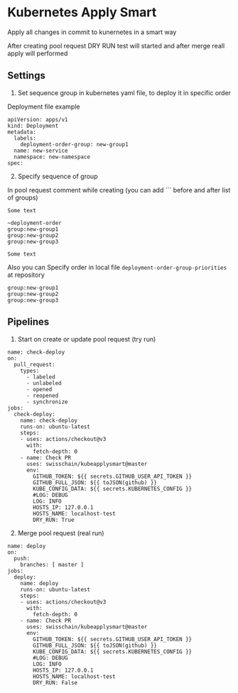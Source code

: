 # Kubernetes Apply Smart
Apply all changes in commit to kunernetes in a smart way

After creating pool request DRY RUN test will started and after merge reall apply will performed
## Settings
1. Set sequence group in kubernetes yaml file, to deploy it in specific order

Deployment file example
```
apiVersion: apps/v1
kind: Deployment
metadata:
  labels:
    deployment-order-group: new-group1
  name: new-service
  namespace: new-namespace
spec:
```
2. Specify sequence of group

In pool request comment while creating (you can add ``` before and after list of groups)
```
Some text

~deployment-order
group:new-group1
group:new-group2
group:new-group3

Some text
```

Also you can Specify order in local file ```deployment-order-group-priorities``` at repository
```
group:new-group1
group:new-group2
group:new-group3
```

## Pipelines
1. Start on create or update pool request (try run)
```
name: check-deploy
on:
  pull_request:
    types:
      - labeled
      - unlabeled
      - opened
      - reopened
      - synchronize
jobs:
  check-deploy:
    name: check-deploy
    runs-on: ubuntu-latest
    steps:
    - uses: actions/checkout@v3
      with:
        fetch-depth: 0
    - name: Check PR
      uses: swisschain/kubeapplysmart@master
      env:
        GITHUB_TOKEN: ${{ secrets.GITHUB_USER_API_TOKEN }}
        GITHUB_FULL_JSON: ${{ toJSON(github) }}
        KUBE_CONFIG_DATA: ${{ secrets.KUBERNETES_CONFIG }}
        #LOG: DEBUG
        LOG: INFO
        HOSTS_IP: 127.0.0.1
        HOSTS_NAME: localhost-test
        DRY_RUN: True
```

2. Merge pool request (real run)
```
name: deploy
on:
  push:
    branches: [ master ]
jobs:
  deploy:
    name: deploy
    runs-on: ubuntu-latest
    steps:
    - uses: actions/checkout@v3
      with:
        fetch-depth: 0
    - name: Check PR
      uses: swisschain/kubeapplysmart@master
      env:
        GITHUB_TOKEN: ${{ secrets.GITHUB_USER_API_TOKEN }}
        GITHUB_FULL_JSON: ${{ toJSON(github) }}
        KUBE_CONFIG_DATA: ${{ secrets.KUBERNETES_CONFIG }}
        #LOG: DEBUG
        LOG: INFO
        HOSTS_IP: 127.0.0.1
        HOSTS_NAME: localhost-test
        DRY_RUN: False
```


